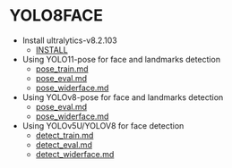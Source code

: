 # YOLO8FACE

* Install ultralytics-v8.2.103
    * [INSTALL](INSTALL.md)
* Using YOLO11-pose for face and landmarks detection
    * [pose_train.md](yolo11face/pose_train.md)
    * [pose_eval.md](yolo11face/pose_eval.md)
    * [pose_widerface.md](yolo11face/pose_widerface.md)
* Using YOLOv8-pose for face and landmarks detection
    * [pose_eval.md](yolo8face/pose_eval.md)
    * [pose_widerface.md](yolo8face/pose_widerface.md)
* Using YOLOv5U/YOLOV8 for face detection
    * [detect_train.md](yolo8face/detect_train.md)
    * [detect_eval.md](yolo8face/detect_eval.md)
    * [detect_widerface.md](yolo8face/detect_widerface.md)
